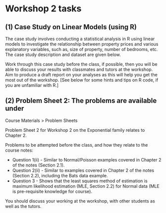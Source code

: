 # Workshop 2 tasks

## (1) Case Study on Linear Models (using R)

The case study involves conducting a statistical analysis in R using linear models to investigate the relationship between property prices and various explanatory variables, such as, size of property, number of bedrooms, etc. The case study description and dataset are given below.

Work through this case study before the class, if possible, then you will be able to discuss your results with classmates and tutors at the workshop. Aim to produce a draft report on your analyses as this will help you get the most out of the workshop. [See below for some hints and tips on R code, if you are unfamiliar with R.]

## (2) Problem Sheet 2: The problems are available under

Course Materials > Problem Sheets

Problem Sheet 2 for Workshop 2 on the Exponential family relates to Chapter 2.

Problems to be attempted before the class, and how they relate to the course notes:

- Question 1(ii) - Similar to Normal/Poisson examples covered in Chapter 2 of the notes (Section 2.1).
- Question 2(ii) - Similar to examples covered in Chapter 2 of the notes (Section 2.2), including the Bats data example.
- Question 3 - Shows that the least squares method of estimation is maximum likelihood estimation (MLE, Section 2.2) for Normal data (MLE is pre-requisite knowledge for course).

You should discuss your working at the workshop, with other students as well as the tutors.

